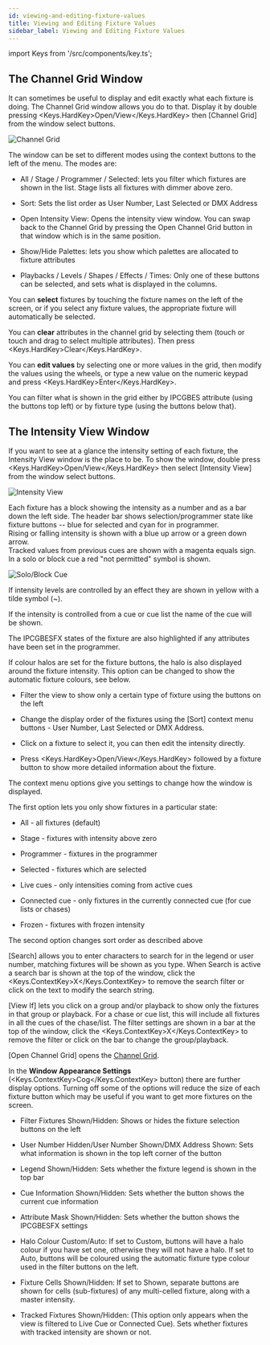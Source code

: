 ```yaml
---
id: viewing-and-editing-fixture-values
title: Viewing and Editing Fixture Values
sidebar_label: Viewing and Editing Fixture Values
---
```


import Keys from '/src/components/key.ts';

The Channel Grid Window
-----------------------

It can sometimes be useful to display and edit exactly what each fixture
is doing. The Channel Grid window allows you do to that. Display it by
double pressing <Keys.HardKey>Open/View</Keys.HardKey> then \[Channel
Grid\] from the window select buttons.

![Channel Grid](/docs/images/Channel-Grid.png)

The window can be set to different modes using the context buttons to
the left of the menu. The modes are:

-   All / Stage / Programmer / Selected: lets you filter which fixtures
    are shown in the list. Stage lists all fixtures with dimmer above
    zero.

-   Sort: Sets the list order as User Number, Last Selected or DMX
    Address

-   Open Intensity View: Opens the intensity view window. You can swap
    back to the Channel Grid by pressing the Open Channel Grid button in
    that window which is in the same position.

-   Show/Hide Palettes: lets you show which palettes are allocated to
    fixture attributes

-   Playbacks / Levels / Shapes / Effects / Times: Only one of these
    buttons can be selected, and sets what is displayed in the columns.

You can **select** fixtures by touching the fixture names on the left of
the screen, or if you select any fixture values, the appropriate fixture
will automatically be selected.

You can **clear** attributes in the channel grid by selecting them
(touch or touch and drag to select multiple attributes). Then press
<Keys.HardKey>Clear</Keys.HardKey>.

You can **edit values** by selecting one or more values in the grid,
then modify the values using the wheels, or type a new value on the
numeric keypad and press <Keys.HardKey>Enter</Keys.HardKey>.

You can filter what is shown in the grid either by IPCGBES attribute
(using the buttons top left) or by fixture type (using the buttons below
that).

The Intensity View Window
-------------------------

If you want to see at a glance the intensity setting of each fixture,
the Intensity View window is the place to be. To show the window, double press
<Keys.HardKey>Open/View</Keys.HardKey> then select \[Intensity View\] from the window select buttons.

![Intensity View](/docs/images/Intensity-View.png)

Each fixture has a block showing the intensity as a number and as a bar
down the left side. The header bar shows selection/programmer state like
fixture buttons -- blue for selected and cyan for in programmer.\
Rising or falling intensity is shown with a blue up arrow or a green
down arrow.\
Tracked values from previous cues are shown with a magenta equals sign.\
In a solo or block cue a red "not permitted" symbol is shown.

![Solo/Block Cue](/docs/images/Solo-Block-Cue.png)

If intensity levels are controlled by an effect they are shown in yellow
with a tilde symbol (\~).

If the intensity is controlled from a cue or cue list the name of the
cue will be shown.

The IPCGBESFX states of the fixture are also highlighted if any
attributes have been set in the programmer.

If colour halos are set for the fixture buttons, the halo is also
displayed around the fixture intensity. This option can be changed to
show the automatic fixture colours, see below.

-   Filter the view to show only a certain type of fixture using the
    buttons on the left

-   Change the display order of the fixtures using the \[Sort\] context
    menu buttons - User Number, Last Selected or DMX Address.

-   Click on a fixture to select it, you can then edit the intensity
    directly.

-   Press <Keys.HardKey>Open/View</Keys.HardKey> followed by a fixture button to show more
    detailed information about the fixture.

The context menu options give you settings to change how the window is
displayed.

The first option lets you only show fixtures in a particular state:

-   All - all fixtures (default)

-   Stage - fixtures with intensity above zero

-   Programmer - fixtures in the programmer

-   Selected - fixtures which are selected

-   Live cues - only intensities coming from active cues

-   Connected cue - only fixtures in the currently connected cue (for cue lists or chases)

-   Frozen - fixtures with frozen intensity

The second option changes sort order as described above

\[Search\] allows you to enter characters to search for in the legend or
user number, matching fixtures will be shown as you type. When Search is
active a search bar is shown at the top of the window, click the <Keys.ContextKey>X</Keys.ContextKey> to
remove the search filter or click on the text to modify the search
string.

\[View If\] lets you click on a group and/or playback to show only the
fixtures in that group or playback. For a chase or cue list, this will
include all fixtures in all the cues of the chase/list. The filter
settings are shown in a bar at the top of the window, click the <Keys.ContextKey>X</Keys.ContextKey> to
remove the filter or click on the bar to change the group/playback.

\[Open Channel Grid\] opens the [Channel Grid](viewing-and-editing-fixture-values.md#the-channel-grid-window).

In the **Window Appearance Settings** (<Keys.ContextKey>Cog</Keys.ContextKey> button) there are further
display options. Turning off some of the options will reduce the size of
each fixture button which may be useful if you want to get more fixtures
on the screen.

-   Filter Fixtures Shown/Hidden: Shows or hides the fixture selection
    buttons on the left

-   User Number Hidden/User Number Shown/DMX Address Shown: Sets what
    information is shown in the top left corner of the button

-   Legend Shown/Hidden: Sets whether the fixture legend is shown in the
    top bar

-   Cue Information Shown/Hidden: Sets whether the button shows the
    current cue information

-   Attribute Mask Shown/Hidden: Sets whether the button shows the
    IPCGBESFX settings

-   Halo Colour Custom/Auto: If set to Custom, buttons will have a halo
    colour if you have set one, otherwise they will not have a halo. If
    set to Auto, buttons will be coloured using the automatic fixture
    type colour used in the filter buttons on the left.

-   Fixture Cells Shown/Hidden: If set to Shown, separate buttons are
    shown for cells (sub-fixtures) of any multi-celled fixture, along
    with a master intensity.

-   Tracked Fixtures Shown/Hidden: (This option only appears when the
    view is filtered to Live Cue or Connected Cue). Sets whether
    fixtures with tracked intensity are shown or not.
